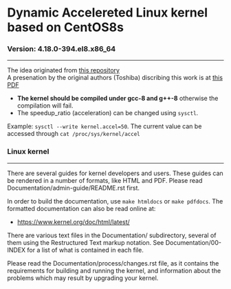 # Dynamic Accelereted Linux kernel based on CentOS8s
### Version: 4.18.0-394.el8.x86_64
---
The idea originated from [this repository](https://github.com/ystk/dynamic-acceleration) </br>
A presenation by the original authors (Toshiba) discribing this work is at [this PDF](https://elinux.org/images/6/6d/Linux_Kernel_Acceleration_for_Long-term_Testing.pdf)

- **The kernel should be compiled under gcc-8 and g++-8** otherwise the compilation will fail. <br>
- The speedup_ratio (acceleration) can be changed using ```sysctl```. 

Example: ```sysctl --write kernel.accel=50```. 
The current value can be accessed through ```cat /proc/sys/kernel/accel```

### Linux kernel
---
There are several guides for kernel developers and users. These guides can
be rendered in a number of formats, like HTML and PDF. Please read
Documentation/admin-guide/README.rst first.

In order to build the documentation, use ```make htmldocs``` or
```make pdfdocs```.  The formatted documentation can also be read online at:
- https://www.kernel.org/doc/html/latest/

There are various text files in the Documentation/ subdirectory,
several of them using the Restructured Text markup notation.
See Documentation/00-INDEX for a list of what is contained in each file.

Please read the Documentation/process/changes.rst file, as it contains the
requirements for building and running the kernel, and information about
the problems which may result by upgrading your kernel.
